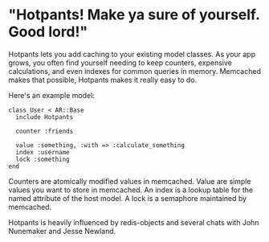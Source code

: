 # "Hotpants! Make ya sure of yourself. Good lord!"

Hotpants lets you add caching to your existing model classes. As your app grows, you often find yourself needing to keep counters, expensive calculations, and even indexes for common queries in memory. Memcached makes that possible, Hotpants makes it really easy to do. 

Here's an example model:

    class User < AR::Base
      include Hotpants
      
      counter :friends

      value :something, :with => :calculate_something
      index :username
      lock :something
    end

Counters are atomically modified values in memcached. Value are simple values you want to store in memcached. An index is a lookup table for the named attribute of the host model. A lock is a semaphore maintained by memcached. 

Hotpants is heavily influenced by redis-objects and several chats with John Nunemaker and Jesse Newland. 
